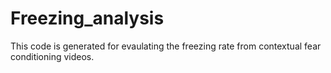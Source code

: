# Freezing_analysis
 This code is generated for evaulating the freezing rate from contextual fear conditioning videos.
